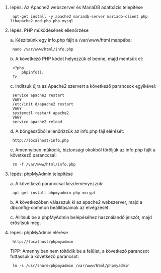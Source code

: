 1. lépés: Az Apache2 webszerver és MariaDB adatbázis telepítése
  
        apt-get install -y apache2 mariadb-server mariadb-client php libapache2-mod-php php-mysql
  
2. lépés: PHP működésének ellenőrzése
  
      a. Készítsünk egy info.php fájlt a /var/www/html mappába:
        
        nano /var/www/html/info.php
      
      b. A következő PHP kódot helyezzük el benne, majd mentsük el:
      
        <?php
            phpinfo();
        ?>
      
      c. Indítsuk újra az Apache2 szervert a következő parancsok egyikével:
      
        service apache2 restart
        VAGY
        /etc/init.d/apache2 restart
        VAGY
        systemctl restart apache2
        VAGY
        service apache2 reload
      
      d. A böngészőből ellenőrizzük az info.php fájl elérését:
        
        http://localhost/info.php
        
      e. Amennyiben működik, biztonsági okokból töröljük az info.php fájlt a következő paranccsal:
      
        rm -f /var/www/html/info.php

3. lépés: phpMyAdmin telepítése

      a. A következő paranccsal kezdeményezzük:
      
        apt-get install phpmyadmin php-mcrypt
        
      b. A következőben válasszuk ki az apache2 webszerver, majd a dbconfig-common beállításainak az elvégzését.
      
      c. Állítsuk be a phpMyAdmin belépéséhez használandó jelszót, majd erősítsük meg.

4. lépés: phpMyAdmin elérése

        http://localhost/phpmyadmin
        
      TIPP: Amennyiben nem töltődik be a felület, a következő parancsot futtassuk a következő parancsot:
        
        ln -s /usr/share/phpmyadmin /var/www/html/phpmyadmin
        

